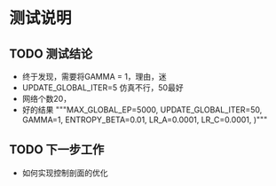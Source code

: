 
# 测试说明

## TODO 测试结论
- 终于发现，需要将GAMMA = 1，理由，迷
- UPDATE_GLOBAL_ITER=5 仿真不行，50最好
- 网络个数20，
- 好的结果
"""MAX_GLOBAL_EP=5000,
                UPDATE_GLOBAL_ITER=50,
                GAMMA=1,
                ENTROPY_BETA=0.01,
                LR_A=0.0001,
                LR_C=0.0001, )"""
                
## TODO 下一步工作
- 如何实现控制剖面的优化